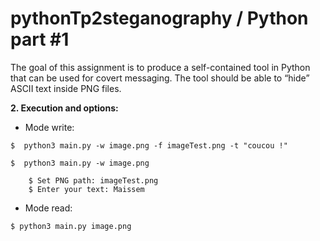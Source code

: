 # pythonTp2steganography / Python part #1
 
The goal of this assignment is to produce a self-contained tool in Python that can be used for covert
messaging. The tool should be able to “hide” ASCII text inside PNG files.

**2. Execution and options:**

- Mode write:


```console 
$  python3 main.py -w image.png -f imageTest.png -t "coucou !"
``` 

```console 
$  python3 main.py -w image.png
``` 
        $ Set PNG path: imageTest.png
        $ Enter your text: Maissem

- Mode read:

```console 
$ python3 main.py image.png
``` 
